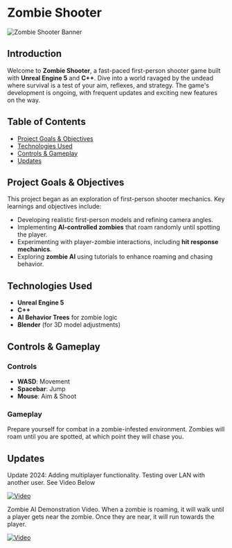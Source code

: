 # Zombie Shooter

![Zombie Shooter Banner](https://github.com/JwL-01/Zombie-Shooter/assets/38309953/52194c04-36f5-466b-972b-b0304e6ee11f)

## Introduction
Welcome to **Zombie Shooter**, a fast-paced first-person shooter game built with **Unreal Engine 5** and **C++**. Dive into a world ravaged by the undead where survival is a test of your aim, reflexes, and strategy. The game's development is ongoing, with frequent updates and exciting new features on the way.

## Table of Contents
- [Project Goals & Objectives](#project-goals--objectives)
- [Technologies Used](#technologies-used)
- [Controls & Gameplay](#controls--gameplay)
- [Updates](#updates)

## Project Goals & Objectives
This project began as an exploration of first-person shooter mechanics. Key learnings and objectives include:
- Developing realistic first-person models and refining camera angles.
- Implementing **AI-controlled zombies** that roam randomly until spotting the player.
- Experimenting with player-zombie interactions, including **hit response mechanics**.
- Exploring **zombie AI** using tutorials to enhance roaming and chasing behavior.

## Technologies Used
- **Unreal Engine 5** 
- **C++**
- **AI Behavior Trees** for zombie logic
- **Blender** (for 3D model adjustments)
  
## Controls & Gameplay

### Controls
- **WASD**: Movement
- **Spacebar**: Jump
- **Mouse**: Aim & Shoot

### Gameplay
Prepare yourself for combat in a zombie-infested environment. Zombies will roam until you are spotted, at which point they will chase you.

## Updates
Update 2024: Adding multiplayer functionality. Testing over LAN with another user. See Video Below

[![Video](https://img.youtube.com/vi/KiKK-RkUMS0/0.jpg)](https://youtu.be/KiKK-RkUMS0)

Zombie AI Demonstration Video. When a zombie is roaming, it will walk until a player gets near the zombie. Once they are near, it will run towards the player.

[![Video](https://img.youtube.com/vi/VyQr_e1gmyA/0.jpg)](https://youtu.be/VyQr_e1gmyA)

